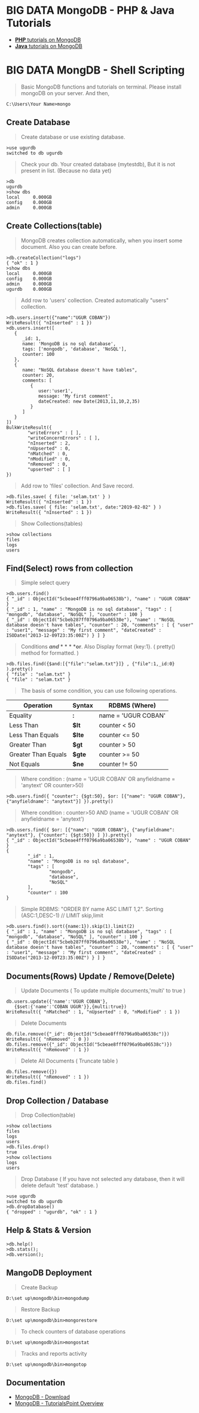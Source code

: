 # BIG DATA MongoDB - PHP & Java Tutorials
- [**PHP** tutorials on MongoDB](https://github.com/ugrcoban/mongoDB/tree/master/php)
- [**Java** tutorials on MongoDB](https://github.com/ugrcoban/mongoDB/tree/master/java)

# BIG DATA MongDB - Shell Scripting
> Basic MongoDB functions and tutorials on terminal. Please install mongoDB on your server. And then,
```
C:\Users\Your Name>mongo
```



## Create Database
> Create database or use existing database.
```
>use ugurdb
switched to db ugurdb
```

> Check your db. Your created database (mytestdb), But it is not present in list. (Because no data yet)
```
>db
ugurdb
>show dbs
local     0.000GB
config    0.000GB
admin     0.000GB
```



## Create Collections(table)
> MongoDB creates collection automatically, when you insert some document. Also you can create before.
```
>db.createCollection("logs")
{ "ok" : 1 }
>show dbs
local     0.000GB
config    0.000GB
admin     0.000GB
ugurdb    0.000GB
```

> Add row to 'users' collection. Created automatically "users" collection.
```
>db.users.insert({"name":"UGUR COBAN"})
WriteResult({ "nInserted" : 1 })
>db.users.insert([
   {
      _id: 1, 
      name: 'MongoDB is no sql database',
      tags: ['mongodb', 'database', 'NoSQL'],
      counter: 100
   },
   {
      name: "NoSQL database doesn't have tables",
      counter: 20, 
      comments: [	
         {
            user:'user1',
            message: 'My first comment',
            dateCreated: new Date(2013,11,10,2,35)
         }
      ]
   }
])
BulkWriteResult({
        "writeErrors" : [ ],
        "writeConcernErrors" : [ ],
        "nInserted" : 2,
        "nUpserted" : 0,
        "nMatched" : 0,
        "nModified" : 0,
        "nRemoved" : 0,
        "upserted" : [ ]
})
```

> Add row to 'files' collection. And Save record. 
```
>db.files.save( { file: 'selam.txt' } )
WriteResult({ "nInserted" : 1 })
>db.files.save( { file: 'selam.txt', date:"2019-02-02" } )
WriteResult({ "nInserted" : 1 })
```

> Show Collections(tables)
```
>show collections
files
logs
users
```


## Find(Select) rows from collection
> Simple select query
```
>db.users.find()
{ "_id" : ObjectId("5cbeae4fff0796a9ba06538b"), "name" : "UGUR COBAN" }
{ "_id" : 1, "name" : "MongoDB is no sql database", "tags" : [ "mongodb", "database", "NoSQL" ], "counter" : 100 }
{ "_id" : ObjectId("5cbeb287ff0796a9ba06538e"), "name" : "NoSQL database doesn't have tables", "counter" : 20, "comments" : [ { "user" : "user1", "message" : "My first comment", "dateCreated" : ISODate("2013-12-09T23:35:00Z") } ] }
```

> Conditions **$and** **$or**. Also Display format {key:1}. ( pretty() method for formatted. )
```
>db.files.find({$and:[{"file":"selam.txt"}]} , {"file":1,_id:0} ).pretty()
{ "file" : "selam.txt" }
{ "file" : "selam.txt" }
```

> The basis of some condition, you can use following operations.

| Operation | Syntax | RDBMS (Where) |
| ------ | ------ | ------ |
| Equality | **:** | name = 'UGUR COBAN'
| Less Than	 | **$lt** | counter < 50
| Less Than Equals	 | **$lte** | counter <= 50
| Greater Than	 | **$gt** | counter > 50
| Greater Than Equals	 | **$gte** | counter >= 50
| Not Equals	 | **$ne** | counter != 50

> Where condition : (name = 'UGUR COBAN' OR anyfieldname = 'anytext' OR counter>50)
```
>db.users.find({ "counter": {$gt:50}, $or: [{"name": "UGUR COBAN"}, {"anyfieldname": "anytext"}] }).pretty()
```

> Where condition : counter>50 AND (name = 'UGUR COBAN' OR anyfieldname = 'anytext')
```
>db.users.find({ $or: [{"name": "UGUR COBAN"}, {"anyfieldname": "anytext"}, {"counter": {$gt:50}} ] }).pretty()
{ "_id" : ObjectId("5cbeae4fff0796a9ba06538b"), "name" : "UGUR COBAN" }
{
        "_id" : 1,
        "name" : "MongoDB is no sql database",
        "tags" : [
                "mongodb",
                "database",
                "NoSQL"
        ],
        "counter" : 100
}
```

> Simple RDBMS: "ORDER BY name ASC LIMIT 1,2". Sorting (ASC:1,DESC-1) //  LIMIT skip,limit
```
>db.users.find().sort({name:1}).skip(1).limit(2)
{ "_id" : 1, "name" : "MongoDB is no sql database", "tags" : [ "mongodb", "database", "NoSQL" ], "counter" : 100 }
{ "_id" : ObjectId("5cbeb287ff0796a9ba06538e"), "name" : "NoSQL database doesn't have tables", "counter" : 20, "comments" : [ { "user" : "user1", "message" : "My first comment", "dateCreated" : ISODate("2013-12-09T23:35:00Z") } ] }
```

## Documents(Rows) Update / Remove(Delete) 
> Update Documents ( To update multiple documents,'multi' to true )
```
db.users.update({'name':'UGUR COBAN'},
   {$set:{'name':'COBAN UGUR'}},{multi:true})
WriteResult({ "nMatched" : 1, "nUpserted" : 0, "nModified" : 1 })
```

> Delete Documents 
```
db.file.remove({"_id": ObjectId("5cbeae8fff0796a9ba06538c")})
WriteResult({ "nRemoved" : 0 })
db.files.remove({"_id": ObjectId("5cbeae8fff0796a9ba06538c")})
WriteResult({ "nRemoved" : 1 })
```

> Delete All Documents ( Truncate table )
```
db.files.remove({})
WriteResult({ "nRemoved" : 1 })
db.files.find()
```


## Drop Collection / Database
> Drop Collection(table)
```
>show collections
files
logs
users
>db.files.drop()
true
>show collections
logs
users
```

> Drop Database  ( If you have not selected any database, then it will delete default 'test' database. )
```
>use ugurdb
switched to db ugurdb
>db.dropDatabase()
{ "dropped" : "ugurdb", "ok" : 1 }
```

## Help & Stats & Version
```
>db.help()
>db.stats();
>db.version();
```

## MangoDB Deployment
> Create Backup
```
D:\set up\mongodb\bin>mongodump
```

> Restore Backup
```
D:\set up\mongodb\bin>mongorestore
```

> To check counters of database operations
```
D:\set up\mongodb\bin>mongostat
```

> Tracks and reports activity
```
D:\set up\mongodb\bin>mongotop
```
 

## Documentation

* [MongoDB - Download](https://www.mongodb.com/download-center/community)
* [MongoDB - TutorialsPoint Overview](https://www.tutorialspoint.com/mongodb/index.htm)
